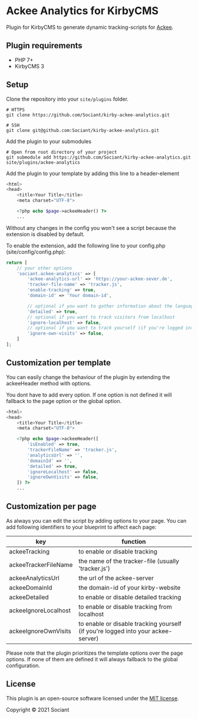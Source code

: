 # Ackee Analytics for KirbyCMS

Plugin for KirbyCMS to generate dynamic tracking-scripts for [Ackee](https://ackee.electerious.com/).

## Plugin requirements

- PHP 7+
- KirbyCMS 3

## Setup

Clone the repository into your `site/plugins` folder.

```
# HTTPS
git clone https://github.com/Sociant/kirby-ackee-analytics.git

# SSH
git clone git@github.com:Sociant/kirby-ackee-analytics.git
```

Add the plugin to your submodules

```
# Open from root directory of your project
git submodule add https://github.com/Sociant/kirby-ackee-analytics.git site/plugins/ackee-analytics
```

Add the plugin to your template by adding this line to a header-element
```php
<html>
<head>
    <title>Your Title</title>
    <meta charset="UTF-8">

    <?php echo $page->ackeeHeader() ?>
    ...
```

Without any changes in the config you won't see a script because the extension is disabled by default.

To enable the extension, add the following line to your config.php (site/config/config.php):

```php
return [
    // your other options
    'sociant.ackee-analytics' => [
        'ackee-analytics-url' => 'https://your-ackee-sever.de',
        'tracker-file-name' => 'tracker.js',
        'enable-tracking' => true,
        'domain-id' => 'Your domain-id',

        // optional if you want to gather information about the language, device and screen resolution of the visitor
        'detailed' => true, 
        // optional if you want to track visitors from localhost
        'ignore-localhost' => false, 
        // optional if you want to track yourself (if you're logged into your ackee-server)
        'ignore-own-visits' => false, 
    ]
];
```

## Customization per template

You can easily change the behaviour of the plugin by extending the ackeeHeader method with options.

You dont have to add every option. If one option is not defined it will fallback to the page option or the global option.

```php
<html>
<head>
    <title>Your Title</title>
    <meta charset="UTF-8">

    <?php echo $page->ackeeHeader([
        'isEnabled' => true,
        'trackerFileName' => 'tracker.js',
        'analyticsUrl' => '',
        'domainId' => '',
        'detailed' => true,
        'ignoreLocalhost' => false,
        'ignoreOwnVisits' => false,
    ]) ?>
    ...
```

## Customization per page

As always you can edit the script by adding options to your page. You can add following identifiers to your blueprint to affect each page:

| key | function |
| --- | --- |
| ackeeTracking | to enable or disable tracking |
| ackeeTrackerFileName | the name of the tracker-file (usually 'tracker.js') |
| ackeeAnalyticsUrl | the url of the ackee-server |
| ackeeDomainId | the domain-id of your kirby-website |
| ackeeDetailed | to enable or disable detailed tracking |
| ackeeIgnoreLocalhost | to enable or disable tracking from localhost |
| ackeeIgnoreOwnVisits | to enable or disable tracking yourself (if you're logged into your ackee-server) |

Please note that the plugin prioritizes the template options over the page options. If none of them are defined it will always fallback to the global configuration.

## License

This plugin is an open-source software licensed under the [MIT license](https://opensource.org/licenses/mit-license.php).

Copyright © 2021 Sociant
